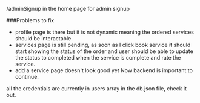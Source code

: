 /adminSignup in the home page for admin signup

###Problems to fix

- profile page is there but it is not dynamic meaning the ordered services should be interactable. 
- services page is still pending, as soon as I click book service it should start showing the status of the order and user should be able to update the status to completed when the service is complete and rate the service.
- add a service page doesn't look good yet
Now backend is important to continue. 


all the credentials are currently in users array in the db.json file, check it out. 



